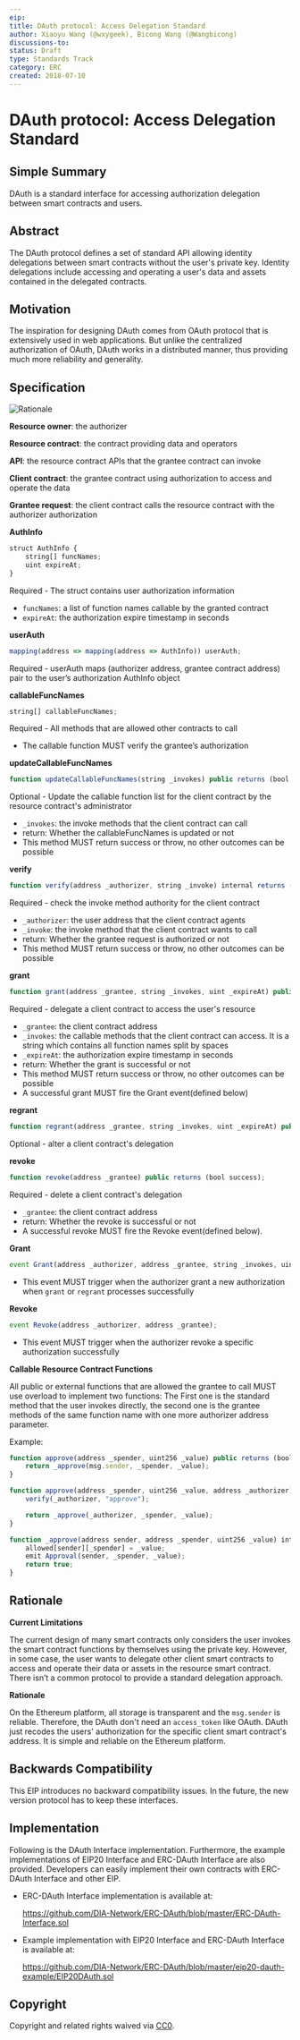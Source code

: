 ```yaml
---
eip:
title: DAuth protocol: Access Delegation Standard
author: Xiaoyu Wang (@wxygeek), Bicong Wang (@Wangbicong)
discussions-to:
status: Draft
type: Standards Track
category: ERC
created: 2018-07-10
---
```


DAuth protocol: Access Delegation Standard
=====

## Simple Summary
DAuth is a standard interface for accessing authorization delegation between smart contracts and users.

## Abstract
The DAuth protocol defines a set of standard API allowing identity delegations between smart contracts without the user's private key.  Identity delegations include accessing and operating a user's data and assets contained in the delegated contracts.

## Motivation
The inspiration for designing DAuth comes from OAuth protocol that is extensively used in web applications. But unlike the centralized authorization of OAuth, DAuth works in a  distributed manner, thus providing much more reliability and generality.

## Specification
![Rationale](rationale.png)

**Resource owner**: the authorizer

**Resource contract**: the contract providing data and operators

**API**: the resource contract APIs that the grantee contract can invoke

**Client contract**: the grantee contract using authorization to access and operate the data

**Grantee request**: the client contract calls the resource contract with the authorizer authorization


**AuthInfo**
``` js
struct AuthInfo {
    string[] funcNames;
    uint expireAt;
}
```
Required - The struct contains user authorization information
* `funcNames`: a list of function names callable by the granted contract
* `expireAt`: the authorization expire timestamp in seconds

**userAuth**
```  js
mapping(address => mapping(address => AuthInfo)) userAuth;
```
Required - userAuth maps (authorizer address, grantee contract address) pair to the user’s authorization AuthInfo object

**callableFuncNames**
```  js
string[] callableFuncNames;
```
Required - All methods that are allowed other contracts to call
* The callable function MUST verify the grantee’s authorization

**updateCallableFuncNames**
```  js
function updateCallableFuncNames(string _invokes) public returns (bool success);
```
Optional - Update the callable function list for the client contract by the resource contract's administrator
* `_invokes`: the invoke methods that the client contract can call
* return: Whether the callableFuncNames is updated or not
* This method MUST return success or throw, no other outcomes can be possible

**verify**
```  js
function verify(address _authorizer, string _invoke) internal returns (bool success);
```
Required - check the invoke method authority for the client contract
* `_authorizer`: the user address that the client contract agents
* `_invoke`: the invoke method that the client contract wants to call
* return: Whether the grantee request is authorized or not
* This method MUST return success or throw, no other outcomes can be possible

**grant**
```  js
function grant(address _grantee, string _invokes, uint _expireAt) public returns (bool success);
```
Required - delegate a client contract to access the user's resource
* `_grantee`: the client contract address
* `_invokes`: the callable methods that the client contract can access. It is a string which contains all function names split by spaces
* `_expireAt`: the authorization expire timestamp in seconds
* return: Whether the grant is successful or not
* This method MUST return success or throw, no other outcomes can be possible
* A successful grant MUST fire the Grant event(defined below)

**regrant**
```  js
function regrant(address _grantee, string _invokes, uint _expireAt) public returns (bool success);
```
Optional - alter a client contract's delegation

**revoke**
```  js
function revoke(address _grantee) public returns (bool success);
```
Required - delete a client contract's delegation
* `_grantee`: the client contract address
* return: Whether the revoke is successful or not
* A successful revoke MUST fire the Revoke event(defined below).

**Grant**
```  js
event Grant(address _authorizer, address _grantee, string _invokes, uint _expireAt);
```
* This event MUST trigger when the authorizer grant a new authorization when `grant` or `regrant` processes successfully

**Revoke**
```  js
event Revoke(address _authorizer, address _grantee);
```
* This event MUST trigger when the authorizer revoke a specific authorization successfully

**Callable Resource Contract Functions**

All public or external functions that are allowed the grantee to call MUST use overload to implement two functions: The First one is the standard method that the user invokes directly, the second one is the grantee methods of the same function name with one more authorizer address parameter.

Example:
```  js
function approve(address _spender, uint256 _value) public returns (bool success) {
    return _approve(msg.sender, _spender, _value);
}

function approve(address _spender, uint256 _value, address _authorizer) public returns (bool success) {
    verify(_authorizer, "approve");

    return _approve(_authorizer, _spender, _value);
}

function _approve(address sender, address _spender, uint256 _value) internal returns (bool success) {
    allowed[sender][_spender] = _value;
    emit Approval(sender, _spender, _value);
    return true;
}
```

## Rationale

**Current Limitations**

The current design of many smart contracts only considers the user invokes the smart contract functions by themselves using the private key. However, in some case, the user wants to delegate other client smart contracts to access and operate their data or assets in the resource smart contract. There isn’t a common protocol to provide a standard delegation approach.

**Rationale**

On the Ethereum platform, all storage is transparent and the `msg.sender` is reliable. Therefore, the DAuth don't need an `access_token` like OAuth. DAuth just recodes the users' authorization for the specific client smart contract's address. It is simple and reliable on the Ethereum platform.

## Backwards Compatibility
This EIP introduces no backward compatibility issues. In the future, the new version protocol has to keep these interfaces.

## Implementation
Following is the DAuth Interface implementation. Furthermore, the example implementations of EIP20 Interface and ERC-DAuth Interface are also provided. Developers can easily implement their own contracts with ERC-DAuth Interface and other EIP.

* ERC-DAuth Interface implementation is available at:

  https://github.com/DIA-Network/ERC-DAuth/blob/master/ERC-DAuth-Interface.sol

* Example implementation with EIP20 Interface and ERC-DAuth Interface is available at:

  https://github.com/DIA-Network/ERC-DAuth/blob/master/eip20-dauth-example/EIP20DAuth.sol


## Copyright
Copyright and related rights waived via [CC0](https://creativecommons.org/publicdomain/zero/1.0/).
